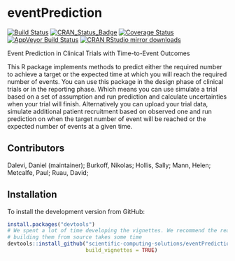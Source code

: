 # eventPrediction

[![Build Status](https://travis-ci.org/scientific-computing-solutions/eventPrediction.svg?branch=forCRAN)](https://travis-ci.org/scientific-computing-solutions/eventPrediction)
[![CRAN_Status_Badge](http://www.r-pkg.org/badges/version/eventPrediction)](https://cran.r-project.org/package=eventPrediction)
[![Coverage Status](https://coveralls.io/repos/scientific-computing-solutions/eventPrediction/badge.svg?branch=forCRAN&service=github)](https://coveralls.io/github/scientific-computing-solutions/eventPrediction?branch=forCRAN)
[![AppVeyor Build Status](https://ci.appveyor.com/api/projects/status/github/scientific-computing-solutions/eventPrediction?branch=forCRAN&svg=true)](https://ci.appveyor.com/project/scientific-computing-solutions/eventPrediction)
[![CRAN RStudio mirror downloads](http://cranlogs.r-pkg.org/badges/eventPrediction)](https://cran.r-project.org/package=eventPrediction)

Event Prediction in Clinical Trials with Time-to-Event Outcomes

This R package implements methods to predict either the required number to achieve 
a target or the expected time at which you will reach the required number of events.
You can use this package in the design phase of clinical trials or in the reporting
phase. Which means you can use simulate a trial based on a set of assumption and 
run prediction and calculate uncertainties when your trial will finish. Alternatively 
you can upload your trial data, simulate additional patient recruitment based on 
observed one and run prediction on when the target number of event will be reached
or the expected number of events at a given time.

## Contributors
Dalevi, Daniel (maintainer); Burkoff, Nikolas; Hollis, Sally; Mann, Helen; Metcalfe,
 Paul; Ruau, David;

## Installation

To install the development version from GitHub:
```R
install.packages("devtools")
# We spent a lot of time developing the vignettes. We recommend the read but 
# building them from source takes some time
devtools::install_github("scientific-computing-solutions/eventPrediction", 
                         build_vignettes = TRUE)
```
